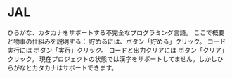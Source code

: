 # JAL
ひらがな、カタカナをサポートする不完全なプログラミング言語。  ここで概要と物事の仕組みを説明する：  貯めるには、ボタン「貯める」クリック。  コード実行には ボタン「実行」クリック。  コードと出力クリアには ボタン「クリア」クリック。  現在プロジェクトの状態では漢字をサポートしてません。しかしひらがなとカタカナはサポートできます。

